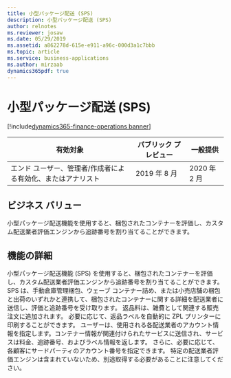 ```yaml
---
title: 小型パッケージ配送 (SPS)
description: 小型パッケージ配送 (SPS)
author: relnotes
ms.reviewer: josaw
ms.date: 05/29/2019
ms.assetid: a862278d-615e-e911-a96c-000d3a1c7bbb
ms.topic: article
ms.service: business-applications
ms.author: mirzaab
dynamics365pdf: true
---
```

# 小型パッケージ配送 (SPS)
[!include[dynamics365-finance-operations banner](../includes/dynamics365-finance-operations.md)]

| 有効対象    |  パブリック プレビュー | 一般提供 | 
| ---------- | ---------- |---------- |
|エンド ユーザー、管理者/作成者による有効化、またはアナリスト|2019 年 8 月| 2020 年 2 月|


## ビジネス バリュー
<!-- bv start -->
小型パッケージ配送機能を使用すると、梱包されたコンテナーを評価し、カスタム配送業者評価エンジンから追跡番号を割り当てることができます。 
<!-- bv end -->



## 機能の詳細
<!--feature detail start -->
小型パッケージ配送機能 (SPS) を使用すると、梱包されたコンテナーを評価し、カスタム配送業者評価エンジンから追跡番号を割り当てることができます。 SPS は、手動倉庫管理梱包、ウェーブ コンテナー詰め、または小売店舗の梱包と出荷のいずれかと連携して、梱包されたコンテナーに関する詳細を配送業者に送信し、評価と追跡番号を受け取ります。 返品料は、雑費として関連する販売注文に追加されます。 必要に応じて、返品ラベルを自動的に ZPL プリンターに印刷することができます。 ユーザーは、使用される各配送業者のアカウント情報を指定します。コンテナー情報が関連付けられたサービスに送信され、サービスは料金、追跡番号、およびラベル情報を返します。 さらに、必要に応じて、各顧客にサードパーティのアカウント番号を指定できます。 特定の配送業者評価エンジンは含まれていないため、別途取得する必要があることに注意してください。
<!--feature detail end -->










